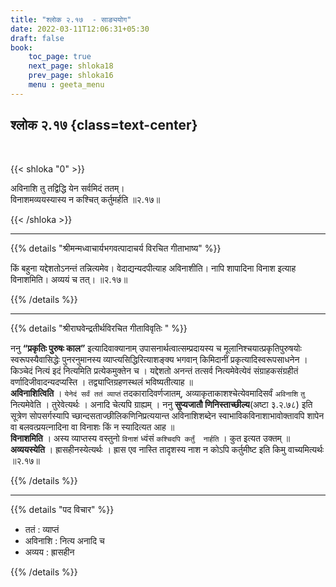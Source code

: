 ```yaml
---
title: "श्लोक २.१७  - साङ्ययोग"
date: 2022-03-11T12:06:31+05:30
draft: false
book:
    toc_page: true
    next_page: shloka18
    prev_page: shloka16
    menu : geeta_menu
---
```




## श्लोक २.१७ {class=text-center}

<br/>

{{< shloka  "0"  >}}

अविनाशि तु तद्विद्धि येन सर्वमिदं ततम्।   
विनाशमव्ययस्यास्य न कश्चित् कर्तुमर्हति ॥२.१७॥

{{< /shloka >}}

---


{{% details "श्रीमन्मध्वाचार्यभगवत्पादाचर्य विरचित  गीताभाष्य" %}}

किं बहुना यद्देशतोऽनन्तं तन्नित्यमेव। 
वेदाद्यन्यदपीत्याह अविनाशीति। 
नापि शापादिना विनाश इत्याह विनाशमिति। अव्ययं च तत्। ॥२.१७॥

{{% /details %}}

---

{{% details "श्रीराघवेन्द्रतीर्थविरचित गीताविवृतिः " %}}

ननु **“प्रकृतिः पुरुषः काल”** इत्यादिवाक्यानाम् उपासनार्थत्वात्सम्प्रदायस्य च 
मूलानिश्चयात्प्रकृतिपुरुषयोः स्वरूपस्यैवासिद्धेः पुनरनुमानस्य 
व्याप्त्यसिद्धिरित्याशङ्क्य भगवान्‌ किमिदानीं प्रकृत्यादिस्वरूपसाधनेन ।  
किञ्चेदं नित्यं इदं नित्यमिति प्रत्येकमुक्तेन च । 
यद्देशतो अनन्तं तत्सर्व नित्यमेवेत्येवं संग्राहकसंग्रहीतं 
वर्णादिजीवादन्यदप्यस्ति । तद्व्याप्तिग्रहणस्थलं भविष्यतीत्याह ॥  
**अविनाशित्विति** । `येनेदं सर्वं ततं व्याप्तं` तदकारादिवर्णजातम्‌, अव्याकृताकाशश्चेत्येवमादिसर्वं `अविनाशि` `तु` नित्यमेवेति
। तुरेवेत्यर्थः । अनादि चेत्यपि ग्राह्यम्‌ ।
ननु **सुप्यजातौ णिनिस्ताच्छील्य**(अष्टा ३.२.७८) इति सूत्रेण 
सोपसर्गस्यापि च्छान्दसताज्छीलिकणिनिप्रत्ययान्त अविनाशिशब्देन
स्वाभाविकविनाशाभावोक्तावपि शापेन वा बलवत्प्रयत्नादिना वा विनाशः
किं न स्यादित्यत आह ॥  
**विनाशमिति** । अस्य व्याप्तस्य वस्तुनो `विनाशं`
ध्वंसं `कश्चिदपि कर्तुं  नार्हति` । कुत इत्यत उक्तम्‌ ॥  
**अव्ययस्येति** । ह्रासहीनस्येत्यर्थः । ह्रास एव नास्ति तादृशस्य नाश न कोऽपि कर्तुमीष्ट इति किमु वाच्यमित्यर्थः ॥२.१७॥

{{% /details %}}


---

{{% details "पद विचार" %}}

- ततं : व्याप्तं
- अविनाशि : नित्य अनादि च
- अव्यय : ह्रासहीन

{{% /details %}}

